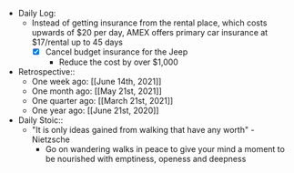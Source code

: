 - Daily Log:
    - Instead of getting insurance from the rental place, which costs upwards of $20 per day, AMEX offers primary car insurance at $17/rental up to 45 days
        - [x] Cancel budget insurance for the Jeep
            - Reduce the cost by over $1,000
- Retrospective::
    - One week ago: [[June 14th, 2021]]
    - One month ago: [[May 21st, 2021]]
    - One quarter ago: [[March 21st, 2021]]
    - One year ago: [[June 21st, 2020]]
- Daily Stoic::
    - "It is only ideas gained from walking that have any worth" - Nietzsche
        - Go on wandering walks in peace to give your mind a moment to be nourished with emptiness, openess and deepness
